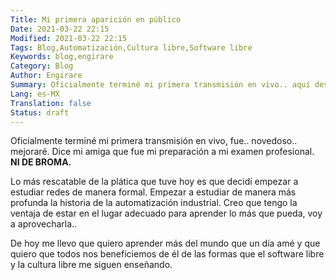 ```yaml
---
Title: Mi primera aparición en público
Date: 2021-03-22 22:15
Modified: 2021-03-22 22:15
Tags: Blog,Automatización,Cultura libre,Software libre
Keywords: blog,engirare
Category: Blog
Author: Engirare
Summary: Oficialmente terminé mi primera transmisión en vivo.. aquí describo mi sentir después de vivirla..
Lang: es-MX
Translation: false
Status: draft
---
```


Oficialmente terminé mi primera transmisión en vivo, fue.. novedoso.. mejoraré. Dice mi amiga que fue mi preparación a mi examen profesional. __NI DE BROMA.__

Lo más rescatable de la plática que tuve hoy es que decidí empezar a estudiar redes de manera formal. Empezar a estudiar de manera más profunda la historia de la automatización industrial. Creo que tengo la ventaja de estar en el lugar adecuado para aprender lo más que pueda, voy a aprovecharla..

De hoy me llevo que quiero aprender más del mundo que un día amé y que quiero que todos nos beneficiemos de él de las formas que el software libre y la cultura libre me siguen enseñando.
